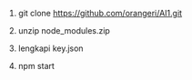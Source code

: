 1. git clone https://github.com/orangeri/AI1.git

2. unzip node_modules.zip

3. lengkapi key.json

4. npm start
